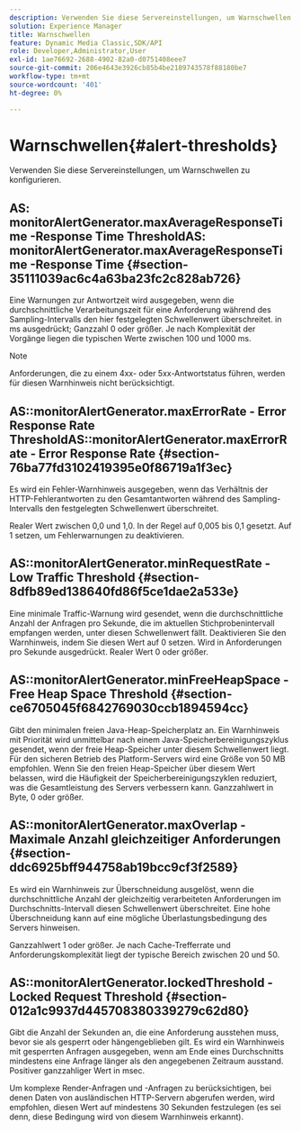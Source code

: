 ```yaml
---
description: Verwenden Sie diese Servereinstellungen, um Warnschwellen zu konfigurieren.
solution: Experience Manager
title: Warnschwellen
feature: Dynamic Media Classic,SDK/API
role: Developer,Administrator,User
exl-id: 1ae76692-2688-4902-82a0-d0751408eee7
source-git-commit: 206e4643e3926cb85b4be2189743578f88180be7
workflow-type: tm+mt
source-wordcount: '401'
ht-degree: 0%

---
```


# Warnschwellen{#alert-thresholds}

Verwenden Sie diese Servereinstellungen, um Warnschwellen zu konfigurieren.

## AS: monitorAlertGenerator.maxAverageResponseTime -Response Time ThresholdAS: monitorAlertGenerator.maxAverageResponseTime -Response Time {#section-35111039ac6c4a63ba23fc2c828ab726}

Eine Warnungen zur Antwortzeit wird ausgegeben, wenn die durchschnittliche Verarbeitungszeit für eine Anforderung während des Sampling-Intervalls den hier festgelegten Schwellenwert überschreitet. in ms ausgedrückt; Ganzzahl 0 oder größer. Je nach Komplexität der Vorgänge liegen die typischen Werte zwischen 100 und 1000 ms.

>[!NOTE]
>
>Anforderungen, die zu einem 4xx- oder 5xx-Antwortstatus führen, werden für diesen Warnhinweis nicht berücksichtigt.

## AS::monitorAlertGenerator.maxErrorRate - Error Response Rate ThresholdAS::monitorAlertGenerator.maxErrorRate - Error Response Rate {#section-76ba77fd3102419395e0f86719a1f3ec}

Es wird ein Fehler-Warnhinweis ausgegeben, wenn das Verhältnis der HTTP-Fehlerantworten zu den Gesamtantworten während des Sampling-Intervalls den festgelegten Schwellenwert überschreitet.

Realer Wert zwischen 0,0 und 1,0. In der Regel auf 0,005 bis 0,1 gesetzt. Auf 1 setzen, um Fehlerwarnungen zu deaktivieren.

## AS::monitorAlertGenerator.minRequestRate - Low Traffic Threshold {#section-8dfb89ed138640fd86f5ce1dae2a533e}

Eine minimale Traffic-Warnung wird gesendet, wenn die durchschnittliche Anzahl der Anfragen pro Sekunde, die im aktuellen Stichprobenintervall empfangen werden, unter diesen Schwellenwert fällt. Deaktivieren Sie den Warnhinweis, indem Sie diesen Wert auf 0 setzen. Wird in Anforderungen pro Sekunde ausgedrückt. Realer Wert 0 oder größer.

## AS::monitorAlertGenerator.minFreeHeapSpace -Free Heap Space Threshold {#section-ce6705045f6842769030ccb1894594cc}

Gibt den minimalen freien Java-Heap-Speicherplatz an. Ein Warnhinweis mit Priorität wird unmittelbar nach einem Java-Speicherbereinigungszyklus gesendet, wenn der freie Heap-Speicher unter diesem Schwellenwert liegt. Für den sicheren Betrieb des Platform-Servers wird eine Größe von 50 MB empfohlen. Wenn Sie den freien Heap-Speicher über diesem Wert belassen, wird die Häufigkeit der Speicherbereinigungszyklen reduziert, was die Gesamtleistung des Servers verbessern kann. Ganzzahlwert in Byte, 0 oder größer.

## AS::monitorAlertGenerator.maxOverlap - Maximale Anzahl gleichzeitiger Anforderungen {#section-ddc6925bff944758ab19bcc9cf3f2589}

Es wird ein Warnhinweis zur Überschneidung ausgelöst, wenn die durchschnittliche Anzahl der gleichzeitig verarbeiteten Anforderungen im Durchschnitts-Intervall diesen Schwellenwert überschreitet. Eine hohe Überschneidung kann auf eine mögliche Überlastungsbedingung des Servers hinweisen.

Ganzzahlwert 1 oder größer. Je nach Cache-Trefferrate und Anforderungskomplexität liegt der typische Bereich zwischen 20 und 50.

## AS::monitorAlertGenerator.lockedThreshold - Locked Request Threshold {#section-012a1c9937d445708380339279c62d80}

Gibt die Anzahl der Sekunden an, die eine Anforderung ausstehen muss, bevor sie als gesperrt oder hängengeblieben gilt. Es wird ein Warnhinweis mit gesperrten Anfragen ausgegeben, wenn am Ende eines Durchschnitts mindestens eine Anfrage länger als den angegebenen Zeitraum ausstand. Positiver ganzzahliger Wert in msec.

Um komplexe Render-Anfragen und -Anfragen zu berücksichtigen, bei denen Daten von ausländischen HTTP-Servern abgerufen werden, wird empfohlen, diesen Wert auf mindestens 30 Sekunden festzulegen (es sei denn, diese Bedingung wird von diesem Warnhinweis erkannt).
